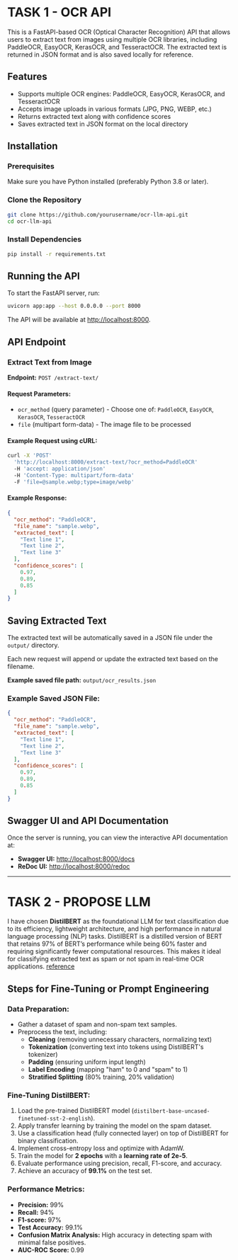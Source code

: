 # TASK 1 - OCR API

This is a FastAPI-based OCR (Optical Character Recognition) API that allows users to extract text from images using multiple OCR libraries, including PaddleOCR, EasyOCR, KerasOCR, and TesseractOCR. The extracted text is returned in JSON format and is also saved locally for reference.

## Features

- Supports multiple OCR engines: PaddleOCR, EasyOCR, KerasOCR, and TesseractOCR
- Accepts image uploads in various formats (JPG, PNG, WEBP, etc.)
- Returns extracted text along with confidence scores
- Saves extracted text in JSON format on the local directory

## Installation

### Prerequisites

Make sure you have Python installed (preferably Python 3.8 or later).

### Clone the Repository

```bash
git clone https://github.com/yourusername/ocr-llm-api.git
cd ocr-llm-api
```

### Install Dependencies

```bash
pip install -r requirements.txt
```


## Running the API

To start the FastAPI server, run:

```bash
uvicorn app:app --host 0.0.0.0 --port 8000
```

The API will be available at [http://localhost:8000](http://localhost:8000).

## API Endpoint

### Extract Text from Image

**Endpoint:** `POST /extract-text/`

#### Request Parameters:

- `ocr_method` (query parameter) - Choose one of: `PaddleOCR`, `EasyOCR`, `KerasOCR`, `TesseractOCR`
- `file` (multipart form-data) - The image file to be processed

#### Example Request using cURL:

```bash
curl -X 'POST' 
  'http://localhost:8000/extract-text/?ocr_method=PaddleOCR' 
  -H 'accept: application/json' 
  -H 'Content-Type: multipart/form-data' 
  -F 'file=@sample.webp;type=image/webp'
```

#### Example Response:

```json
{
  "ocr_method": "PaddleOCR",
  "file_name": "sample.webp",
  "extracted_text": [
    "Text line 1",
    "Text line 2",
    "Text line 3"
  ],
  "confidence_scores": [
    0.97,
    0.89,
    0.85
  ]
}
```

## Saving Extracted Text

The extracted text will be automatically saved in a JSON file under the `output/` directory.

Each new request will append or update the extracted text based on the filename.

**Example saved file path:** `output/ocr_results.json`

### Example Saved JSON File:

```json
{
  "ocr_method": "PaddleOCR",
  "file_name": "sample.webp",
  "extracted_text": [
    "Text line 1",
    "Text line 2",
    "Text line 3"
  ],
  "confidence_scores": [
    0.97,
    0.89,
    0.85
  ]
}
```

## Swagger UI and API Documentation

Once the server is running, you can view the interactive API documentation at:

- **Swagger UI:** [http://localhost:8000/docs](http://localhost:8000/docs)
- **ReDoc UI:** [http://localhost:8000/redoc](http://localhost:8000/redoc)


---

# TASK 2 - PROPOSE LLM

I have chosen **DistilBERT** as the foundational LLM for text classification due to its efficiency, lightweight architecture, and high performance in natural language processing (NLP) tasks. DistilBERT is a distilled version of BERT that retains 97% of BERT’s performance while being 60% faster and requiring significantly fewer computational resources. This makes it ideal for classifying extracted text as spam or not spam in real-time OCR applications.
[reference](https://arxiv.org/pdf/1910.01108)


## Steps for Fine-Tuning or Prompt Engineering

### Data Preparation:
- Gather a dataset of spam and non-spam text samples.
- Preprocess the text, including:
  - **Cleaning** (removing unnecessary characters, normalizing text)
  - **Tokenization** (converting text into tokens using DistilBERT's tokenizer)
  - **Padding** (ensuring uniform input length)
  - **Label Encoding** (mapping "ham" to 0 and "spam" to 1)
  - **Stratified Splitting** (80% training, 20% validation)

### Fine-Tuning DistilBERT:
1. Load the pre-trained DistilBERT model (`distilbert-base-uncased-finetuned-sst-2-english`).
2. Apply transfer learning by training the model on the spam dataset.
3. Use a classification head (fully connected layer) on top of DistilBERT for binary classification.
4. Implement cross-entropy loss and optimize with AdamW.
5. Train the model for **2 epochs** with a **learning rate of 2e-5**.
6. Evaluate performance using precision, recall, F1-score, and accuracy.
7. Achieve an accuracy of **99.1%** on the test set.

### Performance Metrics:
- **Precision:** 99%
- **Recall:** 94%
- **F1-score:** 97%
- **Test Accuracy:** 99.1%
- **Confusion Matrix Analysis:** High accuracy in detecting spam with minimal false positives.
- **AUC-ROC Score:** 0.99
